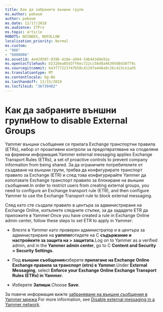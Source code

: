 ```yaml
---
title: Как да забраните външни групи
ms.author: pebaum
author: pebaum
ms.date: 12/17/2018
ms.audience: ITPro
ms.topic: article
ROBOTS: NOINDEX, NOFOLLOW
localization_priority: Normal
ms.custom:
- "966"
- "6000006"
ms.assetid: 4e429507-039b-410e-a994-54b443d4e91e
ms.openlocfilehash: b2328ea85d3ff6ec722cc56d8a46395d8438f79c
ms.sourcegitcommit: b43f77221f47b50c41197a448a9c26c423ce1ad5
ms.translationtype: MT
ms.contentlocale: bg-BG
ms.lasthandoff: 11/15/2019
ms.locfileid: "36739482"
---
```

# <a name="how-to-disable-external-groups"></a><span data-ttu-id="a2aa3-102">Как да забраните външни групи</span><span class="sxs-lookup"><span data-stu-id="a2aa3-102">How to disable External Groups</span></span>

<span data-ttu-id="a2aa3-103">Yammer външни съобщения се прилага Exchange транспортни правила (ETRs), набор от проактивни контроли за предотвратяване на споделяне на фирмени информация.</span><span class="sxs-lookup"><span data-stu-id="a2aa3-103">Yammer external messaging applies Exchange Transport Rules (ETRs), a set of proactive controls to prevent company information from being shared.</span></span> <span data-ttu-id="a2aa3-104">За да ограничите потребителите от създаване на външни групи, трябва да конфигурирате транспорт правило за Exchange (ETR) и след това конфигурирайте Yammer да използвате Exchange транспорт правило за блокиране на външни съобщения.</span><span class="sxs-lookup"><span data-stu-id="a2aa3-104">In order to restrict users from creating external groups, you need to configure an Exchange transport rule (ETR), and then configure Yammer to use the Exchange Transport rule to block external messaging.</span></span>
  
<span data-ttu-id="a2aa3-105">След като сте създали правило в центъра за администриране на Exchange Online, изпълнете следните стъпки, за да зададете ETR да приложите в Yammer:</span><span class="sxs-lookup"><span data-stu-id="a2aa3-105">Once you have created a rule in Exchange Online admin center, follow these steps to set ETR to apply in Yammer:</span></span>
  
- <span data-ttu-id="a2aa3-106">Влезте в Yammer като проверен администратор и в центъра за администриране на **yammer**отидете на C **съдържание и настройките за защита на \> защитата.**</span><span class="sxs-lookup"><span data-stu-id="a2aa3-106">Log on to Yammer as a verified admin, and in the **Yammer admin center**, go to C **Content and Security \> Security Settings.**</span></span>

- <span data-ttu-id="a2aa3-107">Под **външни съобщения**изберете **прилагане на Exchange Online Exchange правила за транспорт (etrs) в Yammer.**</span><span class="sxs-lookup"><span data-stu-id="a2aa3-107">Under **External Messaging**, select **Enforce your Exchange Online Exchange Transport Rules (ETRs) in Yammer.**</span></span>

- <span data-ttu-id="a2aa3-108">Изберете **Запиши**.</span><span class="sxs-lookup"><span data-stu-id="a2aa3-108">Choose **Save**.</span></span>

<span data-ttu-id="a2aa3-109">За повече информация вижте [забраняване на външни съобщения в Yammer мрежа](https://docs.microsoft.com/yammer/work-with-external-users/disable-external-messaging).</span><span class="sxs-lookup"><span data-stu-id="a2aa3-109">For more information, see [Disable external messaging in a Yammer network](https://docs.microsoft.com/yammer/work-with-external-users/disable-external-messaging).</span></span>
  